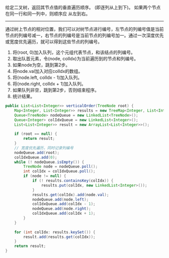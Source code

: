 给定二叉树，返回其节点值的垂直遍历顺序。 (即逐列从上到下)。
如果两个节点在同一行和同一列中，则顺序应 从左到右。

***

通过树上节点的相对位置，我们可以对树节点进行编号，左节点的列编号值是当前节点的列编号减一，右节点的列编号是当前节点的列编号加一。通过一次深度优先或宽度优先遍历，就可以得到这些节点的列编号。

1. 将(root, 0)加入队列，这个元组代表节点，和该结点的列编号。
2. 取出队首元素，令(node, colIdx)为当前遍历到的节点和列编号。
3. 如果node为空，跳到第2步。
4. 将node.val加入对应colIdx的数组。
5. 将(node.left, colIdx - 1)加入队列。
6. 将(node.right, colIdx + 1)加入队列。
7. 如果队列非空，跳到第2步，否则结束程序。
8. 统计结果。


```Java
public List<List<Integer>> verticalOrder(TreeNode root) {
    Map<Integer, List<Integer>> results = new TreeMap<Integer, List<Integer>>();
    Queue<TreeNode> nodeQueue = new LinkedList<TreeNode>();
    Queue<Integer> colIdxQueue = new LinkedList<Integer>();
    List<List<Integer>> result = new ArrayList<List<Integer>>();
    
    if (root == null) {
        return result;
    }
    // 宽度优先遍历，同时记录列编号
    nodeQueue.add(root);
    colIdxQueue.add(0);
    while (! nodeQueue.isEmpty()) {
        TreeNode node = nodeQueue.poll();
        int colIdx = colIdxQueue.poll();
        if (node != null) {
            if (! results.containsKey(colIdx)) {
                results.put(colIdx, new LinkedList<Integer>());
            }
            results.get(colIdx).add(node.val);
            nodeQueue.add(node.left);
            colIdxQueue.add(colIdx - 1);
            nodeQueue.add(node.right);
            colIdxQueue.add(colIdx + 1);
        }
    }
    
    for (int colIdx: results.keySet()) {
        result.add(results.get(colIdx));
    }
    return result;
}
```